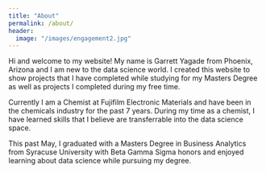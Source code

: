 ```yaml
---
title: "About"
permalink: /about/
header:
  image: "/images/engagement2.jpg"
---
```


Hi and welcome to my website! My name is Garrett Yagade from Phoenix, Arizona and I am new to the data science world. I created this website to show projects that I have completed while studying for my Masters Degree as well as projects I completed during my free time.

Currently I am a Chemist at Fujifilm Electronic Materials and have been in the chemicals industry for the past 7 years. During my time as a chemist, I have learned skills that I believe are transferrable into the data science space.

This past May, I graduated with a Masters Degree in Business Analytics from Syracuse University with Beta Gamma Sigma honors and enjoyed learning about data science while pursuing my degree. 
